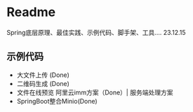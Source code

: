 # Readme
Spring底层原理、最佳实践、示例代码、脚手架、工具.... 23.12.15

## 示例代码
- 大文件上传 (Done)
- 二维码生成 (Done)
- 文件在线预览 阿里云imm方案（Done）| 服务端处理方案
- SpringBoot整合Minio(Done)
